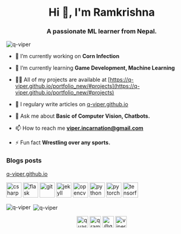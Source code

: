 <h1 align="center">Hi 👋, I'm Ramkrishna</h1>
<h3 align="center">A passionate ML learner from Nepal.</h3>

<p align="left"> <img src="https://komarev.com/ghpvc/?username=q-viper" alt="q-viper" /> </p>

- 🔭 I’m currently working on **Corn Infection**

- 🌱 I’m currently learning **Game Development, Machine Learning**

- 👨‍💻 All of my projects are available at [https://q-viper.github.io/portfolio_new/#projects](https://q-viper.github.io/portfolio_new/#projects)

- 📝 I regulary write articles on [q-viper.github.io](q-viper.github.io)

- 💬 Ask me about **Basic of Computer Vision, Chatbots.**

- 📫 How to reach me **viper.incarnation@gmail.com**

- ⚡ Fun fact **Wrestling over any sports.**

### Blogs posts
[q-viper.github.io](q-viper.github.io/posts/)
<!-- BLOG-POST-LIST:START -->
<!-- BLOG-POST-LIST:END -->

<p align="left"><img src="https://devicons.github.io/devicon/devicon.git/icons/csharp/csharp-original.svg" alt="csharp" width="40" height="40"/> <img src="https://www.vectorlogo.zone/logos/pocoo_flask/pocoo_flask-icon.svg" alt="flask" width="40" height="40"/> <img src="https://www.vectorlogo.zone/logos/git-scm/git-scm-icon.svg" alt="git" width="40" height="40"/> <img src="https://www.vectorlogo.zone/logos/jekyllrb/jekyllrb-icon.svg" alt="jekyll" width="40" height="40"/> <img src="https://www.vectorlogo.zone/logos/opencv/opencv-icon.svg" alt="opencv" width="40" height="40"/> <img src="https://devicons.github.io/devicon/devicon.git/icons/python/python-original.svg" alt="python" width="40" height="40"/> <img src="https://www.vectorlogo.zone/logos/pytorch/pytorch-icon.svg" alt="pytorch" width="40" height="40"/> <img src="https://www.vectorlogo.zone/logos/tensorflow/tensorflow-icon.svg" alt="tensorflow" width="40" height="40"/></p>

<p><img align="left" src="https://github-readme-stats.vercel.app/api/top-langs/?username=q-viper&layout=compact" alt="q-viper" /></p>

<p>&nbsp;<img align="center" src="https://github-readme-stats.vercel.app/api?username=q-viper&show_icons=true" alt="q-viper" /></p>

<p align="center">
<a href="https://twitter.com/quassarianviper" target="blank"><img align="center" src="https://cdn.jsdelivr.net/npm/simple-icons@3.0.1/icons/twitter.svg" alt="quassarianviper" height="30" width="30" /></a>
<a href="https://linkedin.com/in/qramkrishna" target="blank"><img align="center" src="https://cdn.jsdelivr.net/npm/simple-icons@3.0.1/icons/linkedin.svg" alt="qramkrishna" height="30" width="30" /></a>
<a href="https://medium.com/@qrka" target="blank"><img align="center" src="https://cdn.jsdelivr.net/npm/simple-icons@3.0.1/icons/medium.svg" alt="@qrka" height="30" width="30" /></a>
<a href="https://www.youtube.com/c/viper incarnation" target="blank"><img align="center" src="https://cdn.jsdelivr.net/npm/simple-icons@3.0.1/icons/youtube.svg" alt="viper incarnation" height="30" width="30" /></a>
</p>
